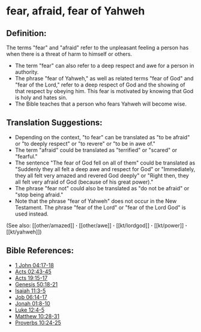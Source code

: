 # fear, afraid, fear of Yahweh #

## Definition: ##

The terms "fear" and "afraid" refer to the unpleasant feeling a person has when there is a threat of harm to himself or others.

* The term "fear" can also refer to a deep respect and awe for a person in authority.
* The phrase "fear of Yahweh," as well as related terms "fear of God" and "fear of the Lord," refer to a deep respect of God and the showing of that respect by obeying him. This fear is motivated by knowing that God is holy and hates sin.
* The Bible teaches that a person who fears Yahweh will become wise.

## Translation Suggestions: ##

* Depending on the context, "to fear" can be translated as "to be afraid" or "to deeply respect" or "to revere" or "to be in awe of."
* The term "afraid" could be translated as "terrified" or "scared" or "fearful."
* The sentence "The fear of God fell on all of them" could be translated as "Suddenly they all felt a deep awe and respect for God" or "Immediately, they all felt very amazed and revered God deeply" or "Right then, they all felt very afraid of God (because of his great power)."
* The phrase "fear not" could also be translated as "do not be afraid" or "stop being afraid."
* Note that the phrase "fear of Yahweh" does not occur in the New Testament. The phrase "fear of the Lord" or "fear of the Lord God" is used instead.

(See also: [[other/amazed]] **·** [[other/awe]] **·** [[kt/lordgod]] **·** [[kt/power]] **·** [[kt/yahweh]])

## Bible References: ##

* [1 John 04:17-18](en/tn/1jn/help/04/17)
* [Acts 02:43-45](en/tn/act/help/02/43)
* [Acts 19:15-17](en/tn/act/help/19/15)
* [Genesis 50:18-21](en/tn/gen/help/50/18)
* [Isaiah 11:3-5](en/tn/isa/help/11/03)
* [Job 06:14-17](en/tn/job/help/06/14)
* [Jonah 01:8-10](en/tn/jon/help/01/08)
* [Luke 12:4-5](en/tn/luk/help/12/04)
* [Matthew 10:28-31](en/tn/mat/help/10/28)
* [Proverbs 10:24-25](en/tn/pro/help/10/24)